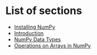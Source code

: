 # List of sections

- [Installing NumPy](installing-numpy.md)
- [Introduction](introduction.md)
- [NumPy Data Types](datatypes.md)
- [Operations on Arrays in NumPy](operations-on-arrays.md)
